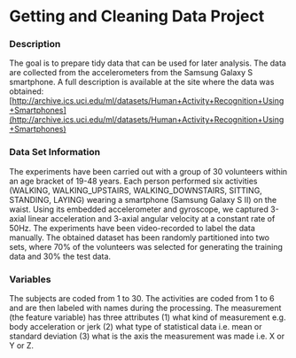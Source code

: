 # Getting and Cleaning Data Project

### Description
The goal is to prepare tidy data that can be used for later analysis. The data are collected from the accelerometers from the Samsung Galaxy S smartphone. A full description is available at the site where the data was obtained:
[http://archive.ics.uci.edu/ml/datasets/Human+Activity+Recognition+Using+Smartphones](http://archive.ics.uci.edu/ml/datasets/Human+Activity+Recognition+Using+Smartphones)


### Data Set Information
The experiments have been carried out with a group of 30 volunteers within an age bracket of 19-48 years. Each person performed six activities (WALKING, WALKING_UPSTAIRS, WALKING_DOWNSTAIRS, SITTING, STANDING, LAYING) wearing a smartphone (Samsung Galaxy S II) on the waist. Using its embedded accelerometer and gyroscope, we captured 3-axial linear acceleration and 3-axial angular velocity at a constant rate of 50Hz. The experiments have been video-recorded to label the data manually. The obtained dataset has been randomly partitioned into two sets, where 70% of the volunteers was selected for generating the training data and 30% the test data.


### Variables
The subjects are coded from 1 to 30. The activities are coded from 1 to 6 and are then labeled with names during the processing. The measurement (the feature variable) has three attributes (1) what kind of measurement e.g. body acceleration or jerk (2) what type of statistical data i.e. mean or standard deviation (3) what is the axis the measurement was made i.e. X or Y or Z.
